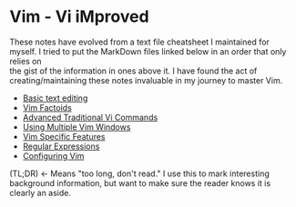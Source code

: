 # Vim - Vi iMproved
These notes have evolved from a text file cheatsheet
I maintained for myself.  I tried to put the MarkDown
files linked below in an order that only relies on  
the gist of the information in ones above it.
I have found the act of creating/maintaining these
notes invaluable in my journey to master Vim.

* [Basic text editing](basicTextEditing.md)
* [Vim Factoids](vimFactoids.md)
* [Advanced Traditional Vi Commands](advTradViCommands.md)
* [Using Multiple Vim Windows](multipleVimWindows.md)
* [Vim Specific Features](vimSpecificFeatures.md)
* [Regular Expressions](regExp.md)
* [Configuring Vim](vimrcConfigFile.md)

(TL;DR) <- Means "too long, don't read."  I use this to
mark interesting background information, but want to make
sure the reader knows it is clearly an aside.
